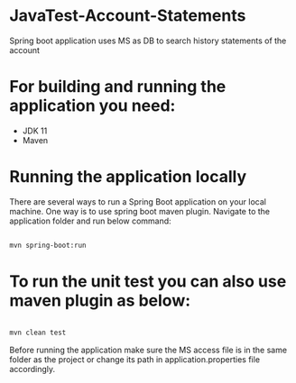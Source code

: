 # JavaTest-Account-Statements
Spring boot application uses MS as DB to search history statements of the account 

# For building and running the application you need:

* JDK 11
* Maven 


# Running the application locally
There are several ways to run a Spring Boot application on your local machine. One way is to use spring boot maven plugin. Navigate to the application folder and run below command:

```bash

mvn spring-boot:run

```

# To run the unit test you can also use maven plugin as below:


```bash

mvn clean test

```

Before running the application make sure the MS access file is in the same folder as the project or change its path in application.properties file accordingly.  
